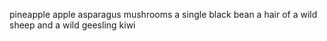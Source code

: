 pineapple
apple
asparagus
mushrooms
a single black bean
a hair of a wild sheep and a wild geesling
kiwi
